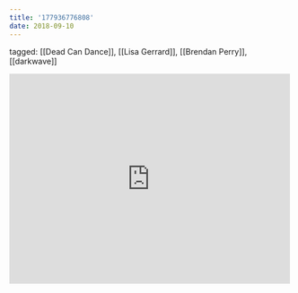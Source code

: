 ```yaml
---
title: '177936776808'
date: 2018-09-10
---
```

tagged: [[Dead Can Dance]], [[Lisa Gerrard]], [[Brendan Perry]], [[darkwave]]
<iframe allow="accelerometer; autoplay; clipboard-write; encrypted-media; gyroscope; picture-in-picture" allowfullscreen="" frameborder="0" height="375" id="youtube_iframe" src="https://www.youtube.com/embed/mPDLJ1UU2Uk?feature=oembed&amp;enablejsapi=1&amp;origin=https://safe.txmblr.com&amp;wmode=opaque" width="500"></iframe>